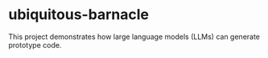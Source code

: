 # ubiquitous-barnacle
This project demonstrates how large language models (LLMs) can generate prototype code.
